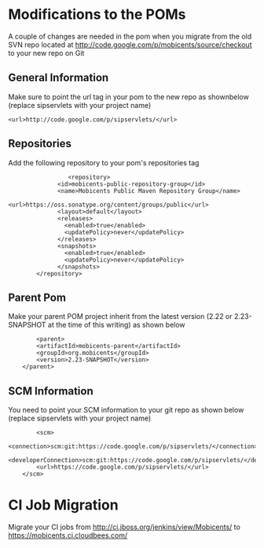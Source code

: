 # Modifications to the POMs #

A couple of changes are needed in the pom when you migrate from the old SVN repo located at http://code.google.com/p/mobicents/source/checkout to your new repo on Git

## General Information ##

Make sure to point the url tag in your pom to the new repo as shownbelow (replace sipservlets with your project name)

```
<url>http://code.google.com/p/sipservlets/</url>
```

## Repositories ##

Add the following repository to your pom's repositories tag

```
                 <repository>
			  <id>mobicents-public-repository-group</id>
			  <name>Mobicents Public Maven Repository Group</name>
                           <url>https://oss.sonatype.org/content/groups/public</url>
			  <layout>default</layout>
			  <releases>
			    <enabled>true</enabled>
			    <updatePolicy>never</updatePolicy>
			  </releases>
			  <snapshots>
			    <enabled>true</enabled>
			    <updatePolicy>never</updatePolicy>
			  </snapshots>
		</repository>
```

## Parent Pom ##

Make your parent POM project inherit from the latest version (2.22 or 2.23-SNAPSHOT at the time of this writing) as shown below

```
        <parent>
		<artifactId>mobicents-parent</artifactId>
		<groupId>org.mobicents</groupId>
		<version>2.23-SNAPSHOT</version>
	</parent>
```

## SCM Information ##

You need to point your SCM information to your git repo as shown below (replace sipservlets with your project name)

```
        <scm>
		<connection>scm:git:https://code.google.com/p/sipservlets/</connection>
		<developerConnection>scm:git:https://code.google.com/p/sipservlets/</developerConnection>
		<url>https://code.google.com/p/sipservlets/</url>
	</scm>
```

# CI Job Migration #

Migrate your CI jobs from http://ci.jboss.org/jenkins/view/Mobicents/ to https://mobicents.ci.cloudbees.com/